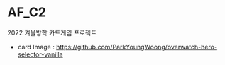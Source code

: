 # AF_C2
2022 겨울방학 카드게임 프로젝트

- card Image :  https://github.com/ParkYoungWoong/overwatch-hero-selector-vanilla
